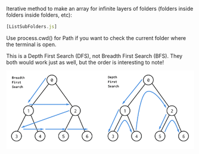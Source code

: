 Iterative method to make an array for infinite layers of folders (folders inside folders inside folders, etc):

```js
[ListSubFolders.js]
```

Use process.cwd() for Path if you want to check the current folder where the terminal is open.

This is a Depth First Search (DFS), not Breadth First Search (BFS). They both would work just as well, but the order is interesting to note!

![Image description](/BFS-and-DFS-Algorithms.png)
